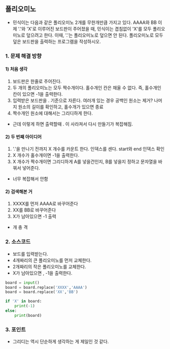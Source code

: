 ## 폴리오미노
- 민식이는 다음과 같은 폴리오미노 2개를 무한개만큼 가지고 있다. AAAA와 BB
이제 '.'와 'X'로 이루어진 보드판이 주어졌을 때, 민식이는 겹침없이 'X'를 모두 폴리오미노로 덮으려고 한다. 이때, '.'는 폴리오미노로 덮으면 안 된다.
폴리오미노로 모두 덮은 보드판을 출력하는 프로그램을 작성하시오.


### 1. 문제 해결 방향
#### 1) 처음 생각
1. 보드판은 한줄로 주어진다.
2. 두 개의 폴리오미노는 모두 짝수개이다. 홀수개인 칸은 채울 수 없다. 즉, 홀수개인 칸이 있으면 -1을 출력한다.
3. 입력받은 보드판을 . 기준으로 자른다. 여러개 있는 경우 공백인 원소는 제거? 나머지 원소의 길이를 확인하고, 홀수개가 있으면 종료
4. 짝수개인 원소에 대해서는 그리디하게 한다.
- 근데 이렇게 하면 출력할때 . 이 사라져서 다시 만들기가 복잡해짐.

#### 2) 두 번째 아이디어
1. '.'을 만나기 전까지 X 개수를 카운트 한다. 인덱스를 센다. start와 end 인덱스 확인
2. X 개수가 홀수개이면 -1을 출력한다.
3. X 개수가 짝수개이면 그리디하게 A를 넣을건인지, B를 넣을지 정하고 문자열을 바꿔서 넣어준다.
- 너무 복잡해서 안함

#### 2) 검색해본 거
1. XXXX를 먼저 AAAA로 바꾸어준다
2. XX를 BB로 바꾸어준다
3. X가 남아있으면 -1 출력
- 개 충 격

### 2. 소스코드
- 보드를 입력받는다.
- 4개짜리의 큰 폴리오미노를 먼저 교체한다.
- 2개짜리의 작은 폴리오미노를 교체한다.
- X가 남아있으면 , -1을 출력한다.
```python
board = input()
board = board.replace('XXXX','AAAA')
board = board.replace('XX','BB')

if 'X' in board:
    print(-1)
else:
    print(board)
```

### 3. 포인트
- 그리디는 역시 단순하게 생각하는 게 제일인 것 같다.